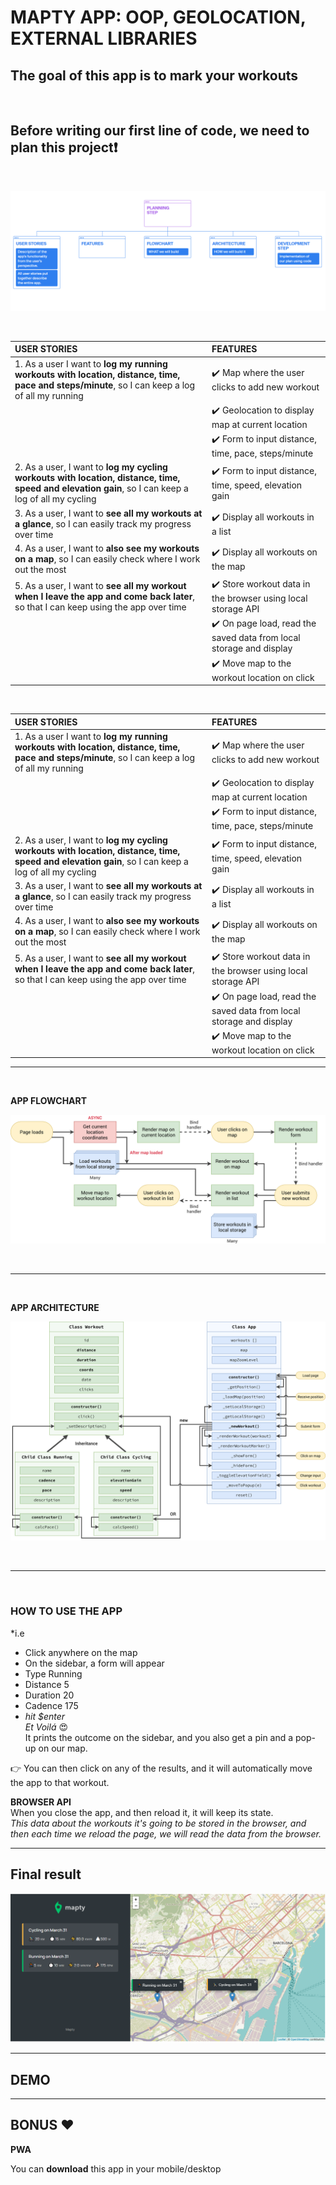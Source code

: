 # MAPTY APP: OOP, GEOLOCATION, EXTERNAL LIBRARIES
**The goal of this app is to mark your workouts**
--------  
</br>


## Before writing our first line of code, we need to plan this project❗   
</br>

![Mapty architecture](assets/project_planning.png)     

</br>


| **USER STORIES**  | **FEATURES** 
| :---              |  :----  |      
| 1. As a user I want to **log my running workouts with location, distance, time, pace and steps/minute**, so I can keep a log of all my running       | ✔️ Map where the user clicks to add new workout         
|    | ✔️ Geolocation to display map at current location        
|    | ✔️ Form to input distance, time, pace, steps/minute 
| 2. As a user, I want to **log my cycling workouts with location, distance, time, speed and elevation gain**, so I can keep a log of all my cycling  | ✔️ Form to input distance, time, speed, elevation gain
| 3. As a user, I want to **see all my workouts at a glance**, so I can easily track my progress over time  | ✔️ Display all workouts in a list
| 4. As a user, I want to **also see my workouts on a map**, so I can easily check where I work out the most  | ✔️ Display all workouts on the map
| 5. As a user, I want to **see all my workout when I leave the app and come back later**, so that I can keep using the app over time | ✔️ Store workout data in the browser using local storage API
|    | ✔️ On page load, read the saved data from local storage and display 
|    | ✔️ Move map to the workout location on click     

</br>

| **USER STORIES**  | **FEATURES** 
| :---              |  :----  |      
| 1. As a user I want to **log my running workouts with location, distance, time, pace and steps/minute**, so I can keep a log of all my running       | ✔️ Map where the user clicks to add new workout         
|    | ✔️ Geolocation to display map at current location        
|    | ✔️ Form to input distance, time, pace, steps/minute 
| 2. As a user, I want to **log my cycling workouts with location, distance, time, speed and elevation gain**, so I can keep a log of all my cycling  | ✔️ Form to input distance, time, speed, elevation gain
| 3. As a user, I want to **see all my workouts at a glance**, so I can easily track my progress over time  | ✔️ Display all workouts in a list
| 4. As a user, I want to **also see my workouts on a map**, so I can easily check where I work out the most  | ✔️ Display all workouts on the map
| 5. As a user, I want to **see all my workout when I leave the app and come back later**, so that I can keep using the app over time | ✔️ Store workout data in the browser using local storage API
|    | ✔️ On page load, read the saved data from local storage and display 
|    | ✔️ Move map to the workout location on click     
___ 


</br>

**APP FLOWCHART**

![Mapty flowchart](assets/Mapty-flowchart.png)

</br>

___ 


</br>

**APP ARCHITECTURE**  

![Mapty architecture](assets/Mapty-architecture-final.png)


</br>

___ 


</br>

### **HOW TO USE THE APP**

*i.e   
- Click anywhere on the map  
- On the sidebar, a form will appear  
- Type Running
- Distance 5 
- Duration 20
- Cadence 175  
- *hit $enter*  
*Et Voilá* 😍  
It prints the outcome on the sidebar, and you also get a pin and a pop-up on our map.

👉 You can then click on any of the results, and it will automatically move the app to that workout.  

**BROWSER API**   
When you close the app, and then reload it, it will keep its state.  
*This data about the workouts it's going to be stored in the browser, and then each time we reload the page, we will read the data from the browser.*

___  

## Final result
![Mapty app](assets/final_outcome_mapty.png)
  
___  

## DEMO
  
  
___    

## BONUS ❤️
**PWA**  

You can **download** this app in your mobile/desktop 